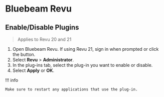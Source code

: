 # Bluebeam Revu

## Enable/Disable Plugins

> Applies to Revu 20 and 21

1. Open Bluebeam Revu. If using Revu 21, sign in when prompted or click the button.
2. Select **Revu** > **Administrator**.
3. In the plug-ins tab, select the plug-in you want to enable or disable.
4. Select **Apply** or **OK**.

!!! info 

    Make sure to restart any applications that use the plug-in.
